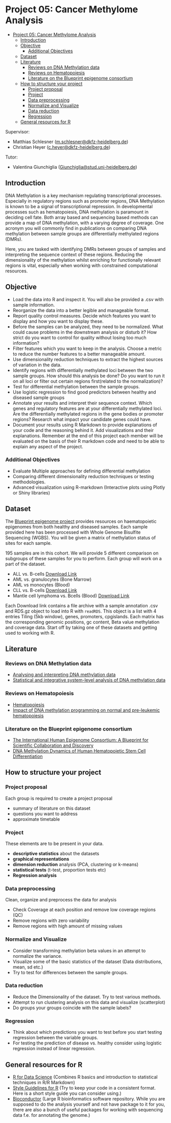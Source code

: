 # Project 05: Cancer Methylome Analysis

- [Project 05: Cancer Methylome Analysis](#project-05-cancer-methylome-analysis)
  - [Introduction](#introduction)
  - [Objective](#objective)
    - [Additional Objectives](#additional-objectives)
  - [Dataset](#dataset)
  - [Literature](#literature)
    - [Reviews on DNA Methylation data](#reviews-on-dna-methylation-data)
    - [Reviews on Hematopoiesis](#reviews-on-hematopoiesis)
    - [Literature on the Blueprint epigenome consortium](#literature-on-the-blueprint-epigenome-consortium)
  - [How to structure your project](#how-to-structure-your-project)
    - [Project proposal](#project-proposal)
    - [Project](#project)
    - [Data preprocessing](#data-preprocessing)
    - [Normalize and Visualize](#normalize-and-visualize)
    - [Data reduction](#data-reduction)
    - [Regression](#regression)
  - [General resources for R](#general-resources-for-r)

Supervisor:

- Matthias Schlesner (m.schlesner@dkfz-heidelberg.de)
- Christian Heyer (c.heyer@dkfz-heidelberg.de)

Tutor:

- Valentina Giunchiglia ([Giunchiglia@stud.uni-heidelberg.de](mailto:Giunchiglia@stud.uni-heidelberg.de))

## Introduction

DNA Methylation is a key mechanism regulating transcriptional processes. Especially in regulatory regions such as promoter regions, DNA Methylation is known to be a signal of transcriptional repression. In developmental processes such as hematopoiesis, DNA methylation is paramount in deciding cell fate. Both array based and sequencing based methods can provide a map of DNA methylation, with a varying degree of coverage. One acronym you will commonly find in publications on comparing DNA methylation between sample groups are differentially methylated regions (DMRs).

Here, you are tasked with identifying DMRs between groups of samples and interpreting the sequence context of these regions. Reducing the dimensionality of the methylation whilst enriching for functionally relevant regions is vital, especially when working with constrained computational resources.

## Objective

- Load the data into R and inspect it. You will also be provided a .csv with sample information.
- Reorganize the data into a better legible and manageable format.
- Report quality control measures. Decide which features you want to display and how you want to display these.
- Before the samples can be analyzed, they need to be normalized. What could cause problems in the downstream analysis or disturb it? How strict do you want to control for quality without losing too much information?
- Filter features which you want to keep in the analysis. Choose a metric to reduce the number features to a better manageable amount.
- Use dimensionality reduction techniques to extract the highest sources of variation in the data.
- Identify regions with differentially methylated loci between the two sample groups. How should this analysis be done? Do you want to run it on all loci or filter out certain regions first(related to the normalization)?
- Test for differential methylation between the sample groups.
- Use logistic regression to find good predictors between healthy and diseased sample groups
- Annotate your results and interpret their sequence context. Which genes and regulatory features are at your differentially methylated loci. Are the differentially methylated regions in the gene bodies or promoter regions? Research what impact your candidate genes could have.
- Document your results using R Markdown to provide explanations of your code and the reasoning behind it. Add visualizations and their explanations. Remember at the end of this project each member will be evaluated on the basis of their R markdown code and need to be able to explain any aspect of the project.

### Additional Objectives

- Evaluate Multiple approaches for defining differential methylation
- Comparing different dimensionality reduction techniques or testing methodologies.
- Advanced visualization using R-markdown (Interactive plots using Plotly or Shiny libraries)

## Dataset

The [Blueprint epigenome project](http://www.blueprint-epigenome.eu/) provides resources on haematopoietic epigenomes from both healthy and diseased samples. Each sample provided here has been processed with Whole Genome Bisulfite Sequencing (WGBS). You will be given a matrix of methylation status of sites for each sample.

195 samples are in this cohort. We will provide 5 different comparison on subgroups of these samples for you to perform. Each group will work on a part of the dataset.

- ALL vs. B-cells [Download Link](https://figshare.com/s/7c9c9dc7ea35c38e3a77)
- AML vs. granulocytes (Bone Marrow) 
- AML vs monocytes (Blood)
- CLL vs. B-cells [Download Link](https://figshare.com/s/2e42ba145a9f8a5d79cd)
- Mantle cell lymphoma vs. Bcells (Blood) [Download Link](https://figshare.com/s/db168ec583b0bca56944)

Each Download link contains a file archive with a sample annotation .csv and RDS.gz object to load into R with `readRDS`.
This object is a list with 4 entries Tiling (5kb window), genes, promoters, cpgislands. Each matrix has the corresponding genomic positions, gc content, Beta value methylation and coverage data. Start off by taking one of these datasets and getting used to working with R.


## Literature

### Reviews on DNA Methylation data

- [Analysing and interpreting DNA methylation data](https://www.nature.com/articles/nrg3273)
- [Statistical and integrative system-level analysis of DNA methylation data](https://www.nature.com/articles/nrg.2017.86)

### Reviews on Hematopoiesis

- [Hematopoiesis](https://doi.org/10.1101/cshperspect.a008250)
- [Impact of DNA methylation programming on normal and pre-leukemic hematopoiesis](https://doi.org/10.1016/j.semcancer.2017.09.008)

### Literature on the Blueprint epigenome consortium

- [The International Human Epigenome Consortium: A Blueprint for Scientific Collaboration and Discovery](https://www.cell.com/cell/fulltext/S0092-8674(16)31528-8)
- [DNA Methylation Dynamics of Human Hematopoietic Stem Cell Differentiation](https://www.cell.com/cell-stem-cell/fulltext/S1934-5909(16)30360-5)

## How to structure your project

### Project proposal

Each group is required to create a project proposal

- summary of literature on this dataset
- questions you want to address
- approximate timetable

### Project

These elements are to be present in your data.

- **descriptive statistics** about the datasets
- **graphical representations**
- **dimension reduction** analysis (PCA, clustering or k-means)
- **statistical tests** (t-test, proportion tests etc)
- **Regression analysis**

### Data preprocessing

Clean, organize and preprocess the data for analysis

- Check Coverage at each position and remove low coverage regions (QC)
- Remove regions with zero variability
- Remove regions with high amount of missing values

### Normalize and Visualize

- Consider transforming methylation beta values in an attempt to normalize the variance.
- Visualize some of the basic statistics of the dataset (Data distributions, mean, sd etc.)
- Try to test for differences between the sample groups.

### Data reduction

- Reduce the Dimensionality of the dataset. Try to test various methods.
- Attempt to run clustering analysis on this data and visualize (scatterplot)
- Do groups your groups coincide with the sample labels?

### Regression

- Think about which predictions you want to test before you start testing regression between the variable groups.
- For testing the prediction of disease vs. healthy consider using logistic regression instead of linear regression.

## General resources for R

- [R for Data Science](https://r4ds.had.co.nz/) (Combines R basics and introduction to statistical techniques in R/R Markdown)
- [Style Guidelines for R](http://adv-r.had.co.nz/Style.html) (Try to keep your code in a consistent format. Here is a short style guide you can consider using.)
- [Bioconductor](https://bioconductor.org/) (Large R bioinformatics software repository. While you are supposed to do the analysis yourself and not have package to it for you, there are also a bunch of useful packages for working with sequencing data f.e. for annotating the genome.)